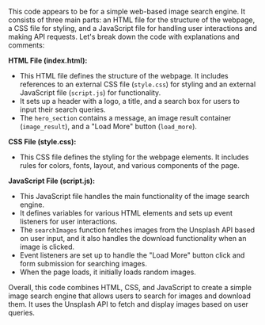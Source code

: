 This code appears to be for a simple web-based image search engine. It consists of three main parts: an HTML file for the structure of the webpage, a CSS file for styling, and a JavaScript file for handling user interactions and making API requests. Let's break down the code with explanations and comments:

**HTML File (index.html):**

- This HTML file defines the structure of the webpage. It includes references to an external CSS file (`style.css`) for styling and an external JavaScript file (`script.js`) for functionality.
- It sets up a header with a logo, a title, and a search box for users to input their search queries.
- The `hero_section` contains a message, an image result container (`image_result`), and a "Load More" button (`load_more`).

**CSS File (style.css):**

- This CSS file defines the styling for the webpage elements. It includes rules for colors, fonts, layout, and various components of the page.

**JavaScript File (script.js):**

- This JavaScript file handles the main functionality of the image search engine.
- It defines variables for various HTML elements and sets up event listeners for user interactions.
- The `searchImages` function fetches images from the Unsplash API based on user input, and it also handles the download functionality when an image is clicked.
- Event listeners are set up to handle the "Load More" button click and form submission for searching images.
- When the page loads, it initially loads random images.

Overall, this code combines HTML, CSS, and JavaScript to create a simple image search engine that allows users to search for images and download them. It uses the Unsplash API to fetch and display images based on user queries.

